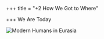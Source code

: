 +++
title = "+2 How We Got to Where"

+++
We Are Today


![Modern Humans in Eurasia](images/000024.jpg)




